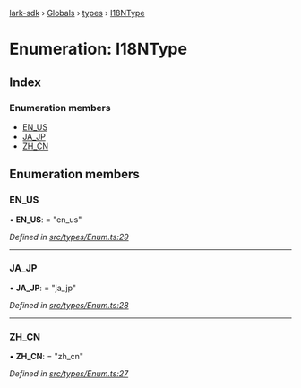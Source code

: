 [lark-sdk](../README.md) › [Globals](../globals.md) › [types](../modules/types.md) › [I18NType](types.i18ntype.md)

# Enumeration: I18NType

## Index

### Enumeration members

* [EN_US](types.i18ntype.md#en_us)
* [JA_JP](types.i18ntype.md#ja_jp)
* [ZH_CN](types.i18ntype.md#zh_cn)

## Enumeration members

###  EN_US

• **EN_US**: = "en_us"

*Defined in [src/types/Enum.ts:29](https://github.com/TbhT/lark-sdk/blob/5ecb791/src/types/Enum.ts#L29)*

___

###  JA_JP

• **JA_JP**: = "ja_jp"

*Defined in [src/types/Enum.ts:28](https://github.com/TbhT/lark-sdk/blob/5ecb791/src/types/Enum.ts#L28)*

___

###  ZH_CN

• **ZH_CN**: = "zh_cn"

*Defined in [src/types/Enum.ts:27](https://github.com/TbhT/lark-sdk/blob/5ecb791/src/types/Enum.ts#L27)*
